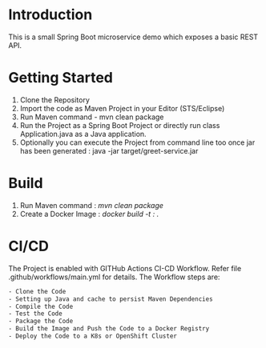 # Introduction 
This is a small Spring Boot microservice demo which exposes a basic REST API.

# Getting Started
1.	Clone the Repository
2.	Import the code as Maven Project in your Editor (STS/Eclipse)
3.	Run Maven command - mvn clean package
4.	Run the Project as a Spring Boot Project or directly run class Application.java as a Java application.
5.  Optionally you can execute the Project from command line too once jar has been generated : java -jar target/greet-service.jar


# Build
1.	Run Maven command : *mvn clean package*
2.	Create a Docker Image : *docker build -t <image-name>:<tag-name> .*

# CI/CD
The Project is enabled with GITHub Actions CI-CD Workflow. Refer file .github/workflows/main.yml for details. The Workflow steps are:
```sh
- Clone the Code
- Setting up Java and cache to persist Maven Dependencies
- Compile the Code
- Test the Code
- Package the Code
- Build the Image and Push the Code to a Docker Registry
- Deploy the Code to a K8s or OpenShift Cluster
```
